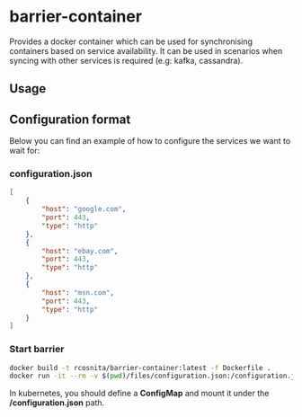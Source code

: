 # barrier-container

Provides a docker container which can be used for synchronising containers based on service availability. It can be used in scenarios when syncing with other services is required (e.g: kafka, cassandra).

## Usage

## Configuration format

Below you can find an example of how to configure the services we want to wait for:

### configuration.json

```json
[
    {
        "host": "google.com",
        "port": 443,
        "type": "http"
    },
    {
        "host": "ebay.com",
        "port": 443,
        "type": "http"
    },
    {
        "host": "msn.com",
        "port": 443,
        "type": "http"
    }
]
```

### Start barrier

```bash
docker build -t rcosnita/barrier-container:latest -f Dockerfile .
docker run -it --rm -v $(pwd)/files/configuration.json:/configuration.json rcosnita/barrier-container:latest
```

In kubernetes, you should define a **ConfigMap** and mount it under the **/configuration.json** path.
